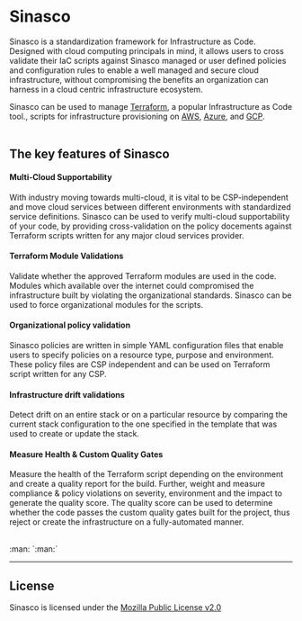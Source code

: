 Sinasco
=======

Sinasco is a standardization framework for Infrastructure as Code. Designed with cloud computing principals in mind, it allows users to cross validate their IaC scripts against Sinasco managed or user defined policies and configuration rules to enable a well managed and secure cloud infrastructure, without compromising the benefits an organization can harness in a cloud centric infrastructure ecosystem.


Sinasco can be used to manage [Terraform][1], a popular Infrastructure as Code tool., scripts for infrastructure provisioning on [AWS][2], [Azure][3], and [GCP][4].
<br>
<br>

The key features of Sinasco
---------------------------------------
#### <i class="icon-cloud "></i> Multi-Cloud Supportability
With industry moving towards multi-cloud, it is vital to be CSP-independent and move cloud services between different environments with standardized service definitions.
Sinasco can be used to verify multi-cloud supportability of your code, by providing cross-validation on the policy docements against Terraform scripts written for any major cloud services provider.
<br>

#### <i class="icon-th-large"></i> Terraform Module Validations
Validate whether the approved Terraform modules are used in the code. Modules which available over the internet could compromised the infrastructure built by violating the organizational standards.
Sinasco can be used to force organizational modules for the scripts.
<br>

#### <i class="icon-file-text-alt"></i> Organizational policy validation
Sinasco policies are written in simple YAML configuration files that enable users to specify policies on a resource type, purpose and environment. These policy files are CSP independent and can be used on Terraform script written for any CSP.
<br>

#### <i class="icon-lock "></i> Infrastructure drift validations
Detect drift on an entire stack or on a particular resource by comparing the current stack configuration to the one specified in the template that was used to create or update the stack.
<br>

#### <i class="icon-lock "></i> Measure Health & Custom Quality Gates
Measure the health of the Terraform script depending on the environment and create a quality report for the build. Further, weight and measure compliance & policy violations on severity, environment and the impact to generate the quality score. The quality score can be used to determine whether the code passes the custom quality gates built for the project, thus reject or create the infrastructure on a fully-automated manner.

<br>
:man: `:man:`

----------


License
-------------

Sinasco is licensed under the [Mozilla Public License v2.0][5]

  [1]: https://www.terraform.io/
  [2]: https://aws.amazon.com/
  [3]: https://azure.microsoft.com/en-us/
  [4]: https://cloud.google.com/
  [5]: https://github.com/Udaara/sinasco/blob/main/LICENSE
